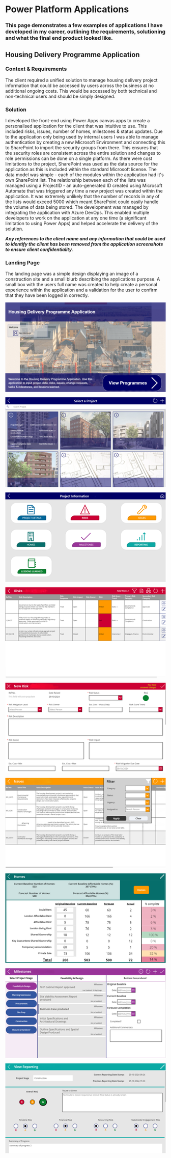 # Power Platform Applications
### This page demonstrates a few examples of applications I have developed in my career, outlining the requirements, solutioning and what the final end product looked like.

## Housing Delivery Programme Application
### Context & Requirements
The client required a unified solution to manage housing delivery project information that could be accessed by users across the business at no additional ongoing costs. This would be accessed by both technical and non-technical users and should be simply designed.

### Solution
I developed the front-end using Power Apps canvas apps to create a personalised application for the client that was intuitive to use. This included risks, issues, number of homes, milestones & status updates. Due to the application only being used by internal users I was able to manage authentication by creating a new Microsoft Environment and connecting this to SharePoint to import the security groups from there. This ensures that the security roles are consistent across the entire solution and changes to role permissions can be done on a single platform. As there were cost limitations to the project, SharePoint was used as the data source for the application as this is included within the standard Microsoft license.
The data model was simple - each of the modules within the application had it's own SharePoint list. The relationship between each of the lists was managed using a ProjectID - an auto-generated ID created using Microsoft Automate that was triggered any time a new project was created within the application. It was extremely unlikely that the number of records in any of the lists would exceed 5000 which meant SharePoint could easily handle the volume of data being stored.
The development was managed by integrating the application with Azure DevOps. This enabled multiple developers to work on the application at any one time (a significant limitation to using Power Apps) and helped accelerate the delivery of the solution.

***Any references to the client name and any information that could be used to identify the client has been removed from the application screenshots to ensure client confidentiality.***

### Landing Page
The landing page was a simple design displaying an image of a construction site and a small blurb describing the applications purpose. A small box with the users full name was created to help create a personal experience within the application and a validation for the user to confirm that they have been logged in correctly.

![Landing Page of Power Apps Application](docs/assets/images/Landing_Page.png)

![Project Selection Screen showing high level metrics](docs/assets/images/Project_Screen_2.png)

![Module Selection Screen](docs/assets/images/Project_Landing_Page.png)

![Risks structured in a scrollable container with headings](docs/assets/images/Risks.png)

![Add a new risk](docs/assets/images/New_Risk.png)

![Issues structured in a scrollable container with headings](docs/assets/images/Issues.png)

![Number of homes to be built with baselines and tenure type](docs/assets/images/Homes.png)

![Project Stages with milestones and completion baselines](docs/assets/images/Milestones.png)

![Reporting Module for status updates](docs/assets/images/Reporting.png)
